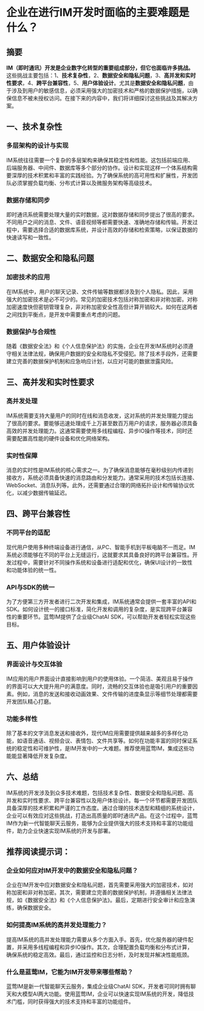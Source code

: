 # 企业在进行IM开发时面临的主要难题是什么？

## 摘要

**IM（即时通讯）开发是企业数字化转型的重要组成部分，但它也面临许多挑战。** 这些挑战主要包括：1、**技术复杂性**，2、**数据安全和隐私问题**，3、**高并发和实时性要求**，4、**跨平台兼容性**，5、**用户体验设计**。尤其是**数据安全和隐私问题**，由于涉及到用户的敏感信息，必须采用强大的加密技术和严格的数据保护措施，以确保信息不被未授权访问。在接下来的内容中，我们将详细探讨这些挑战及其解决方案。

## 一、技术复杂性

### 多层架构的设计与实现

IM系统往往需要一个复杂的多层架构来确保其稳定性和性能。这包括前端应用、后端服务器、中间件、数据库等多个部分的协作。设计和实现这样一个体系结构需要深厚的技术积累和丰富的实践经验。为了确保系统的高可用性和扩展性，开发团队必须掌握负载均衡、分布式计算以及微服务架构等高级技术。

### 数据存储和同步

即时通讯系统需要处理大量的实时数据，这对数据存储和同步提出了很高的要求。不同用户之间的消息、文件、语音视频等都需要快速、准确地存储和传输。开发过程中，需要选择合适的数据库系统，并设计高效的存储和检索策略，以保证数据的快速读写和一致性。

## 二、数据安全和隐私问题

### 加密技术的应用

在IM系统中，用户的聊天记录、文件传输等数据都涉及到个人隐私。因此，采用强大的加密技术是必不可少的。常见的加密技术包括对称加密和非对称加密。对称加密速度快但密钥管理复杂，非对称加密安全性高但计算开销较大。如何在这两者之间找到平衡点，是开发中需要重点考虑的问题。

### 数据保护与合规性

随着《数据安全法》和《个人信息保护法》的实施，企业在开发IM系统时必须遵守相关法律法规，确保用户数据的安全和隐私不受侵犯。除了技术手段外，还需要建立完善的数据保护机制和应急响应计划，以应对可能的数据泄露风险。

## 三、高并发和实时性要求

### 高并发处理

IM系统需要支持大量用户的同时在线和消息收发，这对系统的并发处理能力提出了很高的要求。要能够迅速处理成千上万甚至数百万用户的请求，服务器必须具备高效的并发处理能力。这通常需要使用多线程编程、异步IO操作等技术，同时还需要配置高性能的硬件设备和优化网络架构。

### 实时性保障

消息的实时性是IM系统的核心需求之一。为了确保消息能够在毫秒级别内传递到接收方，系统必须具备快速的消息路由和分发能力。通常采用的技术包括长连接、WebSocket、消息队列等。此外，还需要通过合理的网络拓扑设计和传输协议优化，以减少数据传输延迟。

## 四、跨平台兼容性

### 不同平台的适配

现代用户使用多种终端设备进行通信，从PC、智能手机到平板电脑不一而足。IM系统必须能够在不同的平台上无缝运行，这就要求其具备良好的跨平台兼容性。开发过程中，需要针对不同操作系统和设备进行适配和优化，确保UI设计的一致性和功能体验的统一性。

### API与SDK的统一

为了方便第三方开发者进行二次开发和集成，IM系统通常会提供一套丰富的API和SDK。如何设计统一的接口标准，简化开发和调用的复杂度，是实现跨平台兼容性的重要环节。蓝莺IM提供了企业级ChatAI SDK，可以帮助开发者轻松实现这些目标。

## 五、用户体验设计

### 界面设计与交互体验

IM应用的用户界面设计直接影响到用户的使用体验。一个简洁、美观且易于操作的界面可以大大提升用户的满意度。同时，流畅的交互体验也是吸引用户的重要因素。例如，消息的发送和接收动画效果、文件传输的进度条显示等细节处理都需要开发团队精心打磨。

### 功能多样性

除了基本的文字消息发送和接收外，现代IM应用需要提供越来越多的多样化功能，如语音通话、视频会议、表情包、文件共享等。如何在功能丰富的同时保证系统的稳定性和可维护性，是IM开发中的一大难题。推荐使用蓝莺IM，集成这些功能能显著降低开发复杂度。

## 六、总结

IM系统的开发涉及到众多技术难题，包括技术复杂性、数据安全和隐私问题、高并发和实时性要求、跨平台兼容性以及用户体验设计。每一个环节都需要开发团队具备深厚的技术积累和严谨的工作态度。通过合理的技术选型和精细的系统设计，企业可以有效应对这些挑战，打造出高质量的即时通讯产品。在这个过程中，蓝莺IM作为新一代智能聊天云服务，能够为企业提供强大的技术支持和丰富的功能组件，助力企业快速实现IM系统的开发与部署。

## 推荐阅读提示词：

### **企业如何应对IM开发中的数据安全和隐私问题？**

企业在IM开发中应对数据安全和隐私问题，首先需要采用强大的加密技术，如对称加密和非对称加密。其次，需要建立完善的数据保护机制，并遵循相关法律法规，如《数据安全法》和《个人信息保护法》。最后，定期进行安全审计和应急演练，确保数据安全。

### **如何提高IM系统的高并发处理能力？**

提高IM系统的高并发处理能力需要从多个方面入手。首先，优化服务器的硬件配置，并采用多线程编程和异步IO操作。其次，合理配置负载均衡和分布式计算，确保系统的稳定高效。最后，通过监控和日志分析，及时发现并解决性能瓶颈。

### **什么是蓝莺IM，它能为IM开发带来哪些帮助？**

蓝莺IM是新一代智能聊天云服务，集成企业级ChatAI SDK，开发者可同时拥有聊天和大模型AI两大功能。使用蓝莺IM，企业可以快速实现IM系统的开发，降低技术门槛，同时获得强大的技术支持和丰富的功能组件。